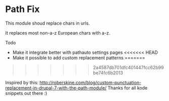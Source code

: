 Path Fix
========

This module shoud replace chars in urls.

It replaces most non-a-z European chars with a-z.

Todo

* Make it integrate better with pathauto settings pages
<<<<<<< HEAD
* Make it possible to add custom replacement patterns
=======
>>>>>>> 2a4587db701dfc401447fcc62b99be74fc6b2013

Inspired by this: http://roberskine.com/blog/custom-punctuation-replacement-in-drupal-7-with-the-path-module/
Thanks for all kode snippets out there :)
